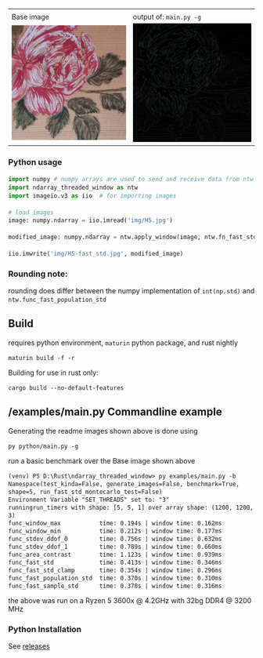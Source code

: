 

<table>
<tr><td colspan="2"></td> </tr>

<tr>
<td>Base image</td>
<td>output of: <code>main.py -g</code></td>
</tr>
<tr>
<td><img src="img/H5.jpg"></td>
<td><img src="img/H5-fast_std.jpg"></td>
</tr>

</table>

### Python usage

```python
import numpy # numpy arrays are used to send and receive data from ntw
import ndarray_threaded_window as ntw
import imageio.v3 as iio  # for importing images

# load images
image: numpy.ndarray = iio.imread('img/H5.jpg')

modified_image: numpy.ndarray = ntw.apply_window(image, ntw.fn_fast_std, [5,5,1])

iio.imwrite('img/H5-fast_std.jpg', modified_image)
```

### Rounding note: 
rounding does differ between the numpy implementation of `int(np.std)` and `ntw.func_fast_population_std`

## Build
requires python environment, `maturin` python package, and rust nightly
```commandline
maturin build -f -r
```

Building for use in rust only:
```commandline
cargo build --no-default-features
```


## /examples/main.py Commandline example
Generating the readme images shown above is done using
```commandline
py python/main.py -g
```
run a basic benchmark over the Base image shown above

```
(venv) PS D:\Rust\ndarray_threaded_window> py examples/main.py -b
Namespace(test_kinda=False, generate_images=False, benchmark=True, shape=5, run_fast_std_montecarlo_test=False)
Environment Variable "SET_THREADS" set to: "3"
runningrun_timers with shape: [5, 5, 1] over array shape: (1200, 1200, 3)
func_window_max           time: 0.194s | window time: 0.162ms
func_window_min           time: 0.212s | window time: 0.177ms
func_stdev_ddof_0         time: 0.756s | window time: 0.632ms
func_stdev_ddof_1         time: 0.789s | window time: 0.660ms
func_area_contrast        time: 1.123s | window time: 0.939ms
func_fast_std             time: 0.413s | window time: 0.346ms
func_fast_std_clamp       time: 0.354s | window time: 0.296ms
func_fast_population_std  time: 0.370s | window time: 0.310ms
func_fast_sample_std      time: 0.378s | window time: 0.316ms

```
the above was run on a Ryzen 5 3600x @ 4.2GHz with 32bg DDR4 @ 3200 MHz 



### Python Installation
See [releases](https://github.com/Quiet-Clicking-Sounds/ndarray_threaded_window/releases)
